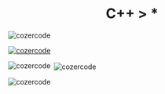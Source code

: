 <h1 align="center">C++ > *</h1>

<p align="left"> <img src="https://komarev.com/ghpvc/?username=cozercode&label=Profile%20views&color=0e75b6&style=flat" alt="cozercode" /> </p>

<p align="left"> <a href="https://github.com/ryo-ma/github-profile-trophy"><img src="https://github-profile-trophy.vercel.app/?username=cozercode" alt="cozercode" /></a> </p>

<p><img align="left" src="https://github-readme-stats.vercel.app/api/top-langs?username=cozercode&show_icons=true&locale=en&layout=compact&theme=github_dark_dimmed" alt="cozercode" /></p>

<p>&nbsp;<img align="center" src="https://github-readme-stats.vercel.app/api?username=cozercode&show_icons=true&locale=en&theme=github_dark_dimmed" alt="cozercode" /></p>

<p><img align="center" src="https://github-readme-streak-stats.herokuapp.com/?user=cozercode&theme=github_dark_dimmed" alt="cozercode" /></p>
